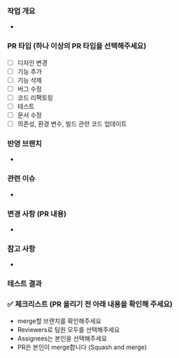 ### 작업 개요
<!--
ex) 구글 소셜 로그인 기능 추가
-->
- 

### PR 타입 (하나 이상의 PR 타입을 선택해주세요)
- [ ] 디자인 변경
- [ ] 기능 추가
- [ ] 기능 삭제
- [ ] 버그 수정
- [ ] 코드 리팩토링
- [ ] 테스트
- [ ] 문서 수정
- [ ] 의존성, 환경 변수, 빌드 관련 코드 업데이트

### 반영 브랜치
<!--
ex) feat/login -> feature
-->
- 

### 관련 이슈
<!--
ex) closed: #4
-->
- 

### 변경 사항 (PR 내용)
<!--
ex) 로그인 시, 구글 소셜 로그인 기능을 추가했습니다.
-->
- 

### 참고 사항
<!--
리뷰 시 유의할 점, 생각해볼 문제
-->
- 

### 테스트 결과
<!--
스크린샷, GIF, 혹은 라이브 데모가 가능하도록 샘플API를 첨부할 수 있습니다. 스크린샷을 권장합니다.
![image](경로)
-->


### ️✅ 체크리스트 (PR 올리기 전 아래 내용을 확인해 주세요)
- merge할 브랜치를 확인해주세요
- Reviewers로 팀원 모두를 선택해주세요
- Assignees는 본인을 선택해주세요
- PR은 본인이 merge합니다 (Squash and merge)
